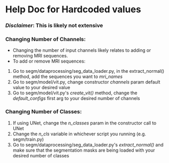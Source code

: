 # Help Doc for Hardcoded values
### *Disclaimer*: This is likely not extensive

### Changing Number of Channels:
- Changing the number of input channels likely relates to adding or removing MRI sequences.
- To add or remove MRI sequences:
1. Go to segm/dataprocessing/seg_data_loader.py, in the extract_normal() method, add the sequences you want to *mri_names*
2. Go to segm/model/vit.py, change constructor *channels* param default value to your desired value
3. Go to segm/model/vit.py's *create_vit()* method, change the *default_configs* first arg to your desired number of channels

### Changing Number of Classes:
1. If using UNet, change the *n_classes* param in the constructor call to UNet
2. Change the *n_cls* variable in whichever script you running (e.g. segm/train.py)
3. Go to segm/dataprocessing/seg_data_loader.py's *extract_normal()* and make sure that the segmentation masks are being loaded with your desired number of classes
